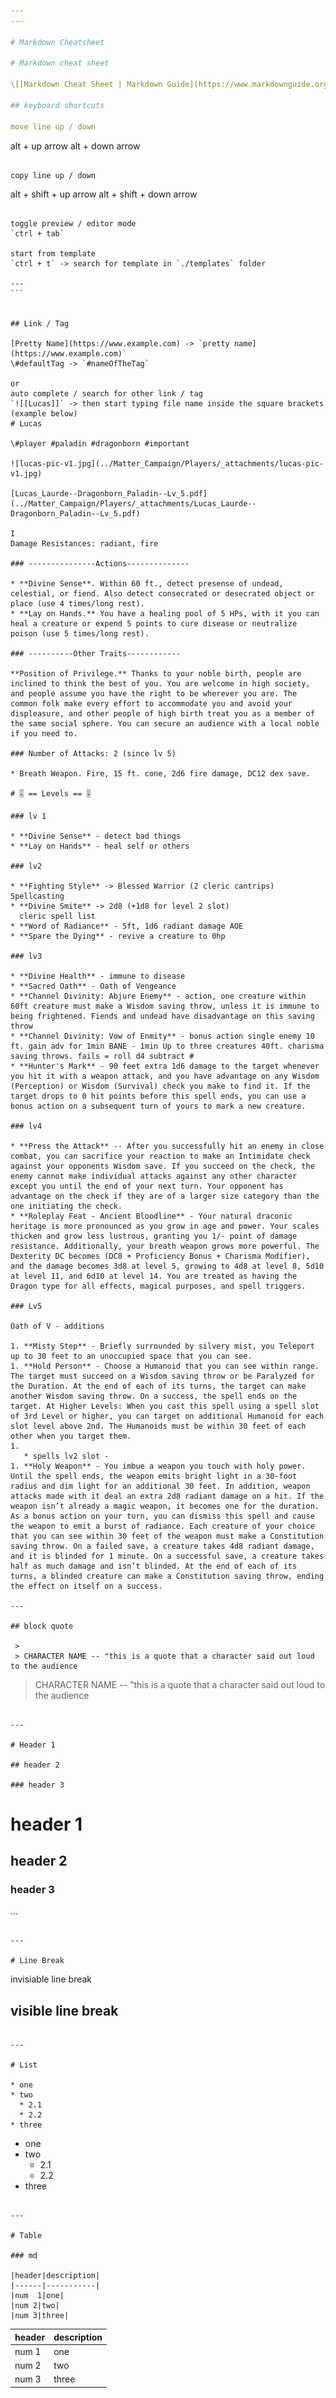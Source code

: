 ```yaml
---
---

# Markdown Cheatsheet

# Markdown cheat sheet

\[[Markdown Cheat Sheet | Markdown Guide](https://www.markdownguide.org/cheat-sheet)\](https://www.markdownguide.org/cheat-sheet)

## keyboard shortcuts

move line up / down 

````
alt + up arrow
alt + down arrow
````

copy line up / down

````
alt + shift + up arrow
alt + shift + down arrow
````

toggle preview / editor mode 
`ctrl + tab`

start from template
`ctrl + t` -> search for template in `./templates` folder

---
```


## Link / Tag

[Pretty Name](https://www.example.com) -> `pretty name](https://www.example.com)`
\#defaultTag -> `#nameOfTheTag`

or 
auto complete / search for other link / tag
`![[Lucas]]` -> then start typing file name inside the square brackets (example below)
# Lucas

\#player #paladin #dragonborn #important

![lucas-pic-v1.jpg](../Matter_Campaign/Players/_attachments/lucas-pic-v1.jpg)

[Lucas_Laurde--Dragonborn_Paladin--Lv_5.pdf](../Matter_Campaign/Players/_attachments/Lucas_Laurde--Dragonborn_Paladin--Lv_5.pdf)

I
Damage Resistances: radiant, fire

### ---------------Actions--------------

* **Divine Sense**. Within 60 ft., detect presense of undead, celestial, or fiend. Also detect consecrated or desecrated object or place (use 4 times/long rest).
* **Lay on Hands.** You have a healing pool of 5 HPs, with it you can heal a creature or expend 5 points to cure disease or neutralize poison (use 5 times/long rest).

### ----------Other Traits------------

**Position of Privilege.** Thanks to your noble birth, people are inclined to think the best of you. You are welcome in high society, and people assume you have the right to be wherever you are. The common folk make every effort to accommodate you and avoid your displeasure, and other people of high birth treat you as a member of the same social sphere. You can secure an audience with a local noble if you need to.

### Number of Attacks: 2 (since lv 5)

* Breath Weapon. Fire, 15 ft. cone, 2d6 fire damage, DC12 dex save.

# 🎚 == Levels == 🎚

### lv 1

* **Divine Sense** - detect bad things 
* **Lay on Hands** - heal self or others

### lv2

* **Fighting Style** -> Blessed Warrior (2 cleric cantrips) Spellcasting 
* **Divine Smite** -> 2d8 (+1d8 for level 2 slot)
  cleric spell list 
* **Word of Radiance** - 5ft, 1d6 radiant damage AOE 
* **Spare the Dying** - revive a creature to 0hp

### lv3

* **Divine Health** - immune to disease 
* **Sacred Oath** - Oath of Vengeance 
* **Channel Divinity: Abjure Enemy** - action, one creature within 60ft creature must make a Wisdom saving throw, unless it is immune to being frightened. Fiends and undead have disadvantage on this saving throw 
* **Channel Divinity: Vow of Enmity** - bonus action single enemy 10 ft. gain adv for 1min BANE - 1min Up to three creatures 40ft. charisma saving throws. fails = roll d4 subtract # 
* **Hunter's Mark** - 90 feet extra 1d6 damage to the target whenever you hit it with a weapon attack, and you have advantage on any Wisdom (Perception) or Wisdom (Survival) check you make to find it. If the target drops to 0 hit points before this spell ends, you can use a bonus action on a subsequent turn of yours to mark a new creature.

### lv4

* **Press the Attack** -- After you successfully hit an enemy in close combat, you can sacrifice your reaction to make an Intimidate check against your opponents Wisdom save. If you succeed on the check, the enemy cannot make individual attacks against any other character except you until the end of your next turn. Your opponent has advantage on the check if they are of a larger size category than the one initiating the check.
* **Roleplay Feat - Ancient Bloodline** - Your natural draconic heritage is more pronounced as you grow in age and power. Your scales thicken and grow less lustrous, granting you 1/- point of damage resistance. Additionally, your breath weapon grows more powerful. The Dexterity DC becomes (DC8 + Proficiency Bonus + Charisma Modifier), and the damage becomes 3d8 at level 5, growing to 4d8 at level 8, 5d10 at level 11, and 6d10 at level 14. You are treated as having the Dragon type for all effects, magical purposes, and spell triggers.

### Lv5

Oath of V - additions

1. **Misty Step** - Briefly surrounded by silvery mist, you Teleport up to 30 feet to an unoccupied space that you can see. 
1. **Hold Person** - Choose a Humanoid that you can see within range. The target must succeed on a Wisdom saving throw or be Paralyzed for the Duration. At the end of each of its turns, the target can make another Wisdom saving throw. On a success, the spell ends on the target. At Higher Levels: When you cast this spell using a spell slot of 3rd Level or higher, you can target on additional Humanoid for each slot level above 2nd. The Humanoids must be within 30 feet of each other when you target them.
1. 
   * spells lv2 slot - 
1. **Holy Weapon** - You imbue a weapon you touch with holy power. Until the spell ends, the weapon emits bright light in a 30-foot radius and dim light for an additional 30 feet. In addition, weapon attacks made with it deal an extra 2d8 radiant damage on a hit. If the weapon isn’t already a magic weapon, it becomes one for the duration. As a bonus action on your turn, you can dismiss this spell and cause the weapon to emit a burst of radiance. Each creature of your choice that you can see within 30 feet of the weapon must make a Constitution saving throw. On a failed save, a creature takes 4d8 radiant damage, and it is blinded for 1 minute. On a successful save, a creature takes half as much damage and isn’t blinded. At the end of each of its turns, a blinded creature can make a Constitution saving throw, ending the effect on itself on a success.

---

## block quote

 > 
 > CHARACTER NAME -- "this is a quote that a character said out loud to the audience

````
> CHARACTER NAME -- "this is a quote that a character said out loud to the audience
````

---

# Header 1

## header 2

### header 3

````
# header 1
## header 2
### header 3
...
````

---

# Line Break

````
invisiable line break
<br/>

visible line break
---
````

---

# List

* one 
* two
  * 2.1
  * 2.2
* three

````
- one
- two
	- 2.1
	- 2.2
- three
````

---

# Table

### md

|header|description|
|------|-----------|
|num  1|one|
|num 2|two|
|num 3|three|

````
| header | description |
|--------|-------------|
| num 1  | one         |
| num 2  | two         |
| num 3  | three       |
````
